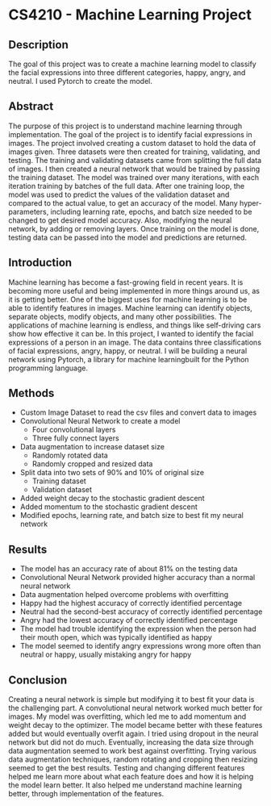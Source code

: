 # CS4210 - Machine Learning Project
## Description
The goal of this project was to create a machine learning model to classify the facial expressions into three different categories, happy, angry, and neutral. I used Pytorch to create the model.
## Abstract
The purpose of this project is to understand machine learning through implementation. The goal of the project is to identify facial expressions in images. The project involved creating a custom dataset to hold the data of images given. Three datasets were then created for training, validating, and testing. The training and validating datasets came from splitting the full data of images. I then created a neural network that would be trained by passing the training dataset. The model was trained over many iterations, with each iteration training by batches of the full data. After one training loop, the model was used to predict the values of the validation dataset and compared to the actual value, to get an accuracy of the model. Many hyper-parameters, including learning rate, epochs, and batch size needed to 
be changed to get desired model accuracy. Also, modifying the neural network, by adding or removing layers. Once training on the model is done, testing data can be passed into the model and predictions are returned.
## Introduction
Machine learning has become a fast-growing field in recent years. It is becoming more useful and being implemented in more things around us, as it is getting better. One of the biggest uses for machine learning is to be able to identify features in images. Machine learning can identify objects, separate objects, modify objects, and many other possibilities. The applications of machine learning is endless, and things like self-driving cars show how effective it can be. In this project, I wanted to identify the facial expressions of a person in an image. The data contains three classifications of facial expressions, angry, happy, or neutral. I will be building a neural network using Pytorch, a library for machine learningbuilt for the Python programming language.
## Methods
- Custom Image Dataset to read the csv files and convert data to images
- Convolutional Neural Network to create a model
  - Four convolutional layers
  - Three fully connect layers
- Data augmentation to increase dataset size
  - Randomly rotated data
  - Randomly cropped and resized data
- Split data into two sets of 90% and 10% of original size
  - Training dataset
  - Validation dataset
- Added weight decay to the stochastic gradient descent
- Added momentum to the stochastic gradient descent
- Modified epochs, learning rate, and batch size to best fit my neural 
network
## Results
- The model has an accuracy rate of about 81% on the testing data
- Convolutional Neural Network provided higher accuracy than a normal neural network
- Data augmentation helped overcome problems with overfitting
- Happy had the highest accuracy of correctly identified percentage
- Neutral had the second-best accuracy of correctly identified percentage
- Angry had the lowest accuracy of correctly identified percentage
- The model had trouble identifying the expression when the person had their mouth open, which was typically identified as happy
- The model seemed to identify angry expressions wrong more often than neutral or happy, usually mistaking angry for happy
## Conclusion
Creating a neural network is simple but modifying it to best fit your data is the challenging part. A convolutional neural network worked much better for images. My model was overfitting, which led me to add momentum and weight decay to the optimizer. The model became better with these features added but would eventually overfit again. I tried using dropout in the neural network but did not do much. Eventually, increasing the data size through data augmentation seemed to work best against overfitting. Trying various data augmentation techniques, random rotating and cropping then resizing seemed to get the best results. Testing and changing different features helped me learn more about what each feature does and how it is helping the model learn better. It also helped me understand machine learning better, through implementation of the features.
